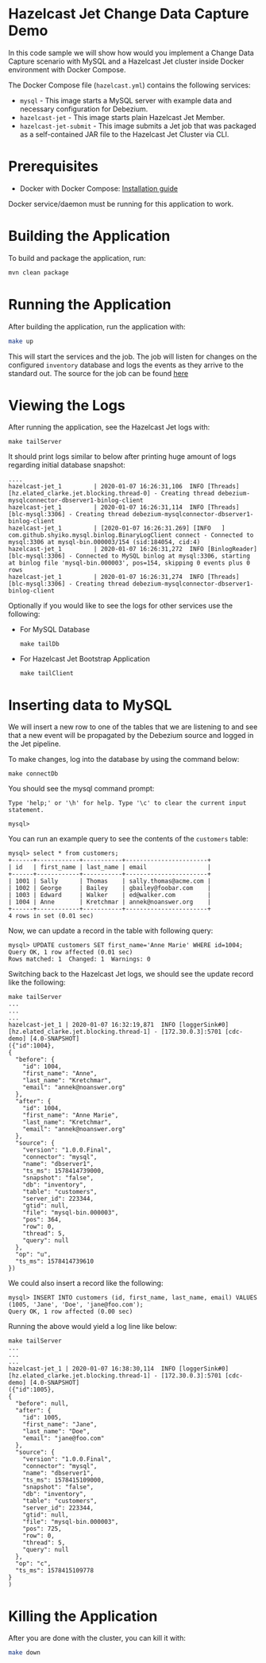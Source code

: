# Hazelcast Jet Change Data Capture Demo

In this code sample we will show how would you implement a Change Data Capture scenario
with MySQL and a Hazelcast Jet cluster inside Docker environment with Docker Compose.

The Docker Compose file (`hazelcast.yml`) contains the following services:

- `mysql` - This image starts a MySQL server with example data and necessary 
configuration for Debezium.
- `hazelcast-jet` - This image starts plain Hazelcast Jet Member.
- `hazelcast-jet-submit` - This image submits a Jet job that was packaged as a
 self-contained JAR file to the Hazelcast Jet Cluster via CLI.

# Prerequisites

- Docker with Docker Compose: [Installation guide](https://docs.docker.com/install/)

Docker service/daemon must be running for this application to work.


# Building the Application

To build and package the application, run:

```bash
mvn clean package
```

# Running the Application

After building the application, run the application with:

```bash
make up
```

This will start the services and the job. The job will listen for changes on the
configured `inventory` database and logs the events as they arrive to the 
standard out. The source for the job can be found [here](https://github.com/eminn/cdc-demo/blob/master/src/main/java/CDCWithJet.java)


# Viewing the Logs

After running the application, see the Hazelcast Jet logs with:

```
make tailServer
```    

It should print logs similar to below after printing huge amount of logs 
regarding initial database snapshot:

``` 
....
hazelcast-jet_1         | 2020-01-07 16:26:31,106  INFO [Threads] [hz.elated_clarke.jet.blocking.thread-0] - Creating thread debezium-mysqlconnector-dbserver1-binlog-client
hazelcast-jet_1         | 2020-01-07 16:26:31,114  INFO [Threads] [blc-mysql:3306] - Creating thread debezium-mysqlconnector-dbserver1-binlog-client
hazelcast-jet_1         | [2020-01-07 16:26:31.269] [INFO   ] com.github.shyiko.mysql.binlog.BinaryLogClient connect - Connected to mysql:3306 at mysql-bin.000003/154 (sid:184054, cid:4)  
hazelcast-jet_1         | 2020-01-07 16:26:31,272  INFO [BinlogReader] [blc-mysql:3306] - Connected to MySQL binlog at mysql:3306, starting at binlog file 'mysql-bin.000003', pos=154, skipping 0 events plus 0 rows
hazelcast-jet_1         | 2020-01-07 16:26:31,274  INFO [Threads] [blc-mysql:3306] - Creating thread debezium-mysqlconnector-dbserver1-binlog-client
```

Optionally if you would like to see the logs for other services use the following: 

- For MySQL Database

    ```
    make tailDb
    ```

- For Hazelcast Jet Bootstrap Application

    ```
    make tailClient
    ```

# Inserting data to MySQL
We will insert a new row to one of the tables that we are listening to and see that
a new event will be propagated by the Debezium source and logged in the Jet pipeline.

To make changes, log into the database by using the command below:

```
make connectDb
```

You should see the mysql command prompt:

```
Type 'help;' or '\h' for help. Type '\c' to clear the current input statement.

mysql> 
```       

You can run an example query to see the contents of the `customers` table: 

``` 
mysql> select * from customers;
+------+------------+-----------+-----------------------+
| id   | first_name | last_name | email                 |
+------+------------+-----------+-----------------------+
| 1001 | Sally      | Thomas    | sally.thomas@acme.com |
| 1002 | George     | Bailey    | gbailey@foobar.com    |
| 1003 | Edward     | Walker    | ed@walker.com         |
| 1004 | Anne       | Kretchmar | annek@noanswer.org    |
+------+------------+-----------+-----------------------+
4 rows in set (0.01 sec)
``` 

Now, we can update a record in the table with following query:

```                 
mysql> UPDATE customers SET first_name='Anne Marie' WHERE id=1004;
Query OK, 1 row affected (0.01 sec)
Rows matched: 1  Changed: 1  Warnings: 0
```     

Switching back to the Hazelcast Jet logs, we should see the update record like 
the following:

```   
make tailServer
...
...
...
hazelcast-jet_1 | 2020-01-07 16:32:19,871  INFO [loggerSink#0] [hz.elated_clarke.jet.blocking.thread-1] - [172.30.0.3]:5701 [cdc-demo] [4.0-SNAPSHOT] 
({"id":1004}, 
{
  "before": {
    "id": 1004,
    "first_name": "Anne",
    "last_name": "Kretchmar",
    "email": "annek@noanswer.org"
  },
  "after": {
    "id": 1004,
    "first_name": "Anne Marie",
    "last_name": "Kretchmar",
    "email": "annek@noanswer.org"
  },
  "source": {
    "version": "1.0.0.Final",
    "connector": "mysql",
    "name": "dbserver1",
    "ts_ms": 1578414739000,
    "snapshot": "false",
    "db": "inventory",
    "table": "customers",
    "server_id": 223344,
    "gtid": null,
    "file": "mysql-bin.000003",
    "pos": 364,
    "row": 0,
    "thread": 5,
    "query": null
  },
  "op": "u",
  "ts_ms": 1578414739610
})
```  

We could also insert a record like the following:

```
mysql> INSERT INTO customers (id, first_name, last_name, email) VALUES (1005, 'Jane', 'Doe', 'jane@foo.com');
Query OK, 1 row affected (0.00 sec)
```   

Running the above would yield a log line like below:

``` 
make tailServer
...
...
...
hazelcast-jet_1 | 2020-01-07 16:38:30,114  INFO [loggerSink#0] [hz.elated_clarke.jet.blocking.thread-1] - [172.30.0.3]:5701 [cdc-demo] [4.0-SNAPSHOT] 
({"id":1005}, 
{
  "before": null,
  "after": {
    "id": 1005,
    "first_name": "Jane",
    "last_name": "Doe",
    "email": "jane@foo.com"
  },
  "source": {
    "version": "1.0.0.Final",
    "connector": "mysql",
    "name": "dbserver1",
    "ts_ms": 1578415109000,
    "snapshot": "false",
    "db": "inventory",
    "table": "customers",
    "server_id": 223344,
    "gtid": null,
    "file": "mysql-bin.000003",
    "pos": 725,
    "row": 0,
    "thread": 5,
    "query": null
  },
  "op": "c",
  "ts_ms": 1578415109778
}
)

```

# Killing the Application

After you are done with the cluster, you can kill it with:

```bash
make down
```






